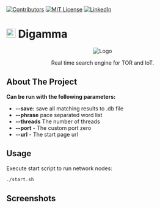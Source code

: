[![Contributors][contributors-shield]]()
[![MIT License][license-shield]][license-url]
[![LinkedIn][linkedin-shield]][linkedin-url]


# <img src="https://raw.githubusercontent.com/scresh/Digamma/master/images/favicon.png" width="24" height="24" alt="Logo" > Digamma

<p align="center">
    <img src="https://raw.githubusercontent.com/scresh/Digamma/master/images/logo-gray.png" alt="Logo" >

  <p align="center">
    Real time search engine for TOR and IoT.
  </p>
</p>

## About The Project

**Can be run with the following parameters:**
- **--save:** save all matching results to .db file
- **--phrase** pace separated word list
- **--threads** The number of threads
- **--port** - The custom port zero
- **--url** - The start page url



## Usage

Execute start script to run network nodes:
```bash
./start.sh
```

## Screenshots


<!-- MARKDOWN LINKS & IMAGES -->
[contributors-shield]: https://img.shields.io/badge/contributors-6-orange.svg
[license-shield]: https://img.shields.io/badge/License-GPLv3-blue.svg
[license-url]: https://github.com/scresh/Digamma/blob/master/LICENSE
[linkedin-shield]: https://img.shields.io/badge/-LinkedIn-black.svg?logo=linkedin&colorB=555
[linkedin-url]: https://www.linkedin.com/in/emanuel-zarzecki/

